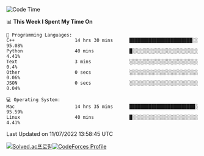 
<!--START_SECTION:waka-->
![Code Time](http://img.shields.io/badge/Code%20Time-0%20secs-blue)

📊 **This Week I Spent My Time On** 

```text
💬 Programming Languages: 
C++                      14 hrs 30 mins      ███████████████████████░░   95.08% 
Python                   40 mins             █░░░░░░░░░░░░░░░░░░░░░░░░   4.41% 
Text                     3 mins              ░░░░░░░░░░░░░░░░░░░░░░░░░   0.4% 
Other                    0 secs              ░░░░░░░░░░░░░░░░░░░░░░░░░   0.06% 
JSON                     0 secs              ░░░░░░░░░░░░░░░░░░░░░░░░░   0.04%

💻 Operating System: 
Mac                      14 hrs 35 mins      ████████████████████████░   95.59% 
Linux                    40 mins             █░░░░░░░░░░░░░░░░░░░░░░░░   4.41%

```


 Last Updated on 11/07/2022 13:58:45 UTC
<!--END_SECTION:waka-->
[![Solved.ac프로필](http://mazassumnida.wtf/api/generate_badge?boj=hckim96)](https://solved.ac/hckim96)[![CodeForces Profile](https://cf.leed.at?id=hckim96)](https://codeforces.com/profile/hckim96)
